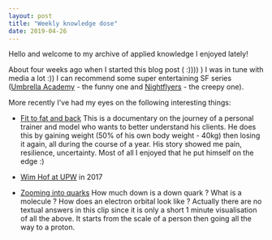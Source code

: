 ```yaml
---
layout: post
title: "Weekly knowledge dose"
date: 2019-04-26
---
```

Hello and welcome to my archive of applied knowledge I enjoyed lately!

About four weeks ago when I started this blog post ( :)))) ) I was in tune with media a lot :)) I can recommend some super entertaining SF series ([Umbrella Academy](https://www.netflix.com/watch/80186864) - the funny one and [Nightflyers](https://www.netflix.com/watch/80211571) - the creepy one).

More recently I've had my eyes on the following interesting things:

- [Fit to fat and back](https://www.youtube.com/watch?v=ew7g7AqGqzo) 
This is a documentary on the journey of a personal trainer and model who wants to better understand his clients. He does this by gaining weight (50% of his own body weight - 40kg) then losing it again, all during the course of a year. His story showed me pain, resilience, uncertainty. Most of all I enjoyed that he put himself on the edge :)

- [Wim Hof at UPW](https://www.facebook.com/icemanwimhof/videos/1802623663088908/) in 2017

- [Zooming into quarks](https://vid.pr0gramm.com/2019/04/18/640fcab311acdfb5.mp4)
How much down is a down quark ? What is a molecule ? How does an electron orbital look like ? Actually there are no textual answers in this clip since it is only a short 1 minute visualisation of all the above. It starts from the scale of a person then going all the way to a proton.

